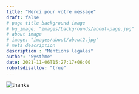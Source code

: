 ```yaml
---
title: "Merci pour votre message"
draft: false
# page title background image
# bg_image: "images/backgrounds/about-page.jpg"
# about image
# image: "images/about/about2.jpg"
# meta description
description : "Mentions légales"
author: "Système"
date: 2021-11-06T15:27:17+06:00
robotsdisallow: "true"
---
```


![thanks](/images/thanks.gif#center)
